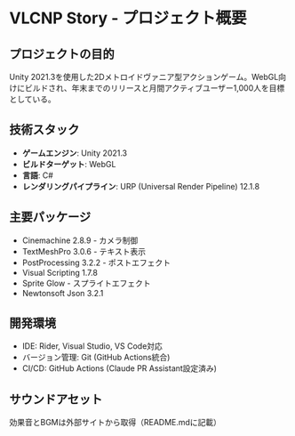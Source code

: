 # VLCNP Story - プロジェクト概要

## プロジェクトの目的
Unity 2021.3を使用した2Dメトロイドヴァニア型アクションゲーム。WebGL向けにビルドされ、年末までのリリースと月間アクティブユーザー1,000人を目標としている。

## 技術スタック
- **ゲームエンジン**: Unity 2021.3
- **ビルドターゲット**: WebGL  
- **言語**: C#
- **レンダリングパイプライン**: URP (Universal Render Pipeline) 12.1.8

## 主要パッケージ
- Cinemachine 2.8.9 - カメラ制御
- TextMeshPro 3.0.6 - テキスト表示
- PostProcessing 3.2.2 - ポストエフェクト
- Visual Scripting 1.7.8
- Sprite Glow - スプライトエフェクト
- Newtonsoft Json 3.2.1

## 開発環境
- IDE: Rider, Visual Studio, VS Code対応
- バージョン管理: Git (GitHub Actions統合)
- CI/CD: GitHub Actions (Claude PR Assistant設定済み)

## サウンドアセット
効果音とBGMは外部サイトから取得（README.mdに記載）